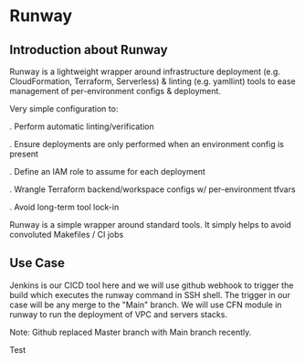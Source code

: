 # Runway

## Introduction about Runway

Runway is a lightweight wrapper around infrastructure deployment (e.g. CloudFormation, Terraform, Serverless) & linting (e.g. yamllint) tools to ease management of per-environment configs & deployment.

Very simple configuration to:

. Perform automatic linting/verification

. Ensure deployments are only performed when an environment config is present

. Define an IAM role to assume for each deployment

. Wrangle Terraform backend/workspace configs w/ per-environment tfvars

. Avoid long-term tool lock-in

Runway is a simple wrapper around standard tools. It simply helps to avoid convoluted Makefiles / CI jobs

## Use Case

Jenkins is our CICD tool here and we will use github webhook to trigger the build which executes the runway command in SSH shell. The trigger in our case will be any merge to the "Main" branch. We will use CFN module in runway to run the deployment of VPC and servers stacks.

Note: Github replaced Master branch with Main branch recently.

Test


